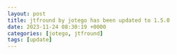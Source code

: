 ```yaml
---
layout: post
title: jtfround by jotego has been updated to 1.5.0
date: 2023-11-24 08:30:19 +0000
categories: [jotego, jtfround]
tags: [update]
---
```


